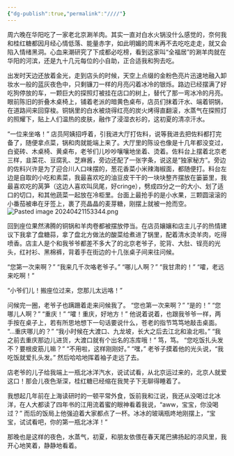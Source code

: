 ```yaml
---
{"dg-publish":true,"permalink":"////"}
---
```



周六晚在华阳吃了一家老北京涮羊肉。其实一直对白水火锅没什么感觉的，奈何我和桂红糖都因月经心情低落、能量赤字，如此明媚的周末再不去吃吃走走，就又会陷入情绪黑洞。心血来潮研究了下成都必吃榜，看到这家叫“全福居”的涮羊肉就在华阳的河滨，还是九十几元每位的小自助，正合适我和狗去吃。

出发时天边还放着金光，走到店头的时候，天空上点缀的金粉色亮片迅速地融入卸妆水一般的蓝灰夜色中，只剩镰刀一样的月亮闪着冰冷的银烁。路边已经摆满了好吃狗停放的车，一颗巨大的探照灯被挂在店口的树上，替代了那一弯冰冷的月亮。眼前陈旧的折叠木桌椅上，铺着老派的暗黄色桌布，店员们抹着汗水、端着铜锅，在道路间来回穿梭。铜锅里的白水被烧得红亮的炭火烤得直翻滚，水蒸气在探照灯的照耀下，贴上人们温热的皮肤，融作了浸湿衣衫的，这初夏的清凉汗水。

“一位来坐咯！” 店员阿姨招呼着，引我进大厅打佐料，说等我进去把佐料都打完备了，随便拿点菜，锅和肉就能端上来了。大厅里的陈设也像是十几年都没变过，白瓷砖、木桌椅、黄桌布，老爷们儿吵吵嚷嚷地坐着、烫着。佐料台上摆着北京老三样，韭菜花、豆腐乳、芝麻酱，旁边还配了一张字条，说这是“独家秘方”。旁边的佐料兴许是为了迎合川人口味摆的，葱花香菜小米辣海椒面，都随便打。料台左边是自取的小吃和素菜，我最喜欢吃的油豆皮干干的一块块整齐摆放在篓篓里，我最喜欢吃的莴笋（这边人喜欢叫凤尾，好cringe），劈成四分之一的大小、划了适口的切口，和其他蔬菜一起放在冷柜里。台面上最抢手的是小水果，三颗圆滚滚的小番茄被串在牙签上，裹了亮晶晶的麦芽糖，刚摆上就被一抢而空。
![Pasted image 20240421153344.png](/img/user/Pasted%20image%2020240421153344.png)

回到座位果然沸腾的铜锅和羊肉卷都被摆放停当。在店员孃孃和店主儿子的热情建议下我拿了盘糖蒜，拿了盘北方做法的酸菜给煮进了锅里，配着清水烫羊肉，吃得喷香。店主人是个和我爷爷都差不多大了的北京老爷子，驼背、大肚、锃亮的光头，红衬衫、黑棉裤，背着手在街边的十几张桌子间来往问候。

“您第一次来啊？”
“我来几千次咯老爷子。”
“哪儿人啊？”
“我甘肃的！”
“嚯，老远来吃啊！”

“小爷们儿！搬座位过来，您那儿太远咯！”

问候完一圈，老爷子也蹒跚着走来问候我了。
“您也第一次来啊？”
“是的！”
“您哪儿人啊？”
“重庆！”
“嚯！重庆，好地方！”
他说着说着，也跟我爷爷一样，两手按在桌子上，若有所思地想下一句话要说什么，苍老的指节笃笃地敲击桌面。
“…重庆哪儿的？”
“我小时候在大渡口、九龙坡，长大之后去江北和渝北啦。”
“我之前去重庆那边儿进货，大渡口就有个出名的冻库哦！”
笃，笃。
“您吃饭扎头发不？要根皮筋儿嘛？”
“不用啦，这样刚刚好。”
“嘿，” 老爷子摸着他的光头说，“我吃饭就爱扎头发。” 然后哈哈地挥着袖子走远了去。

店老爷的儿子给我端上一瓶北冰洋汽水，说试试看，从北京运过来的，北京人就爱这口！那会儿夜色渐深，桂红糖已经缩在我凳子下无聊得睡着了。

我想起几年前在上海读研时的一顿平常外食，饭前我和江说，我还从没喝过北冰洋，在人大都读了四年书的江用流着蜜的眼神看着我说，“aww，宝宝，你没喝过？” 而后的饭局上他强迫着大家都点了一杯。冰冰的玻璃瓶咚地刚摆上，“宝宝，试试看吧，你的第一瓶北冰洋！”

那晚也是这样的夜色，水蒸气，初夏，和朋友依偎在春天尾巴拂扬起的凉风里，我开心地笑着，静静地看着。